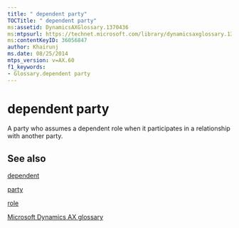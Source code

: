 ```yaml
---
title: " dependent party"
TOCTitle: " dependent party"
ms:assetid: DynamicsAXGlossary.1370436
ms:mtpsurl: https://technet.microsoft.com/library/dynamicsaxglossary.1370436(v=AX.60)
ms:contentKeyID: 36056847
author: Khairunj
ms.date: 08/25/2014
mtps_version: v=AX.60
f1_keywords:
- Glossary.dependent party
---
```


# dependent party

A party who assumes a dependent role when it participates in a relationship with another party.

## See also

[dependent](dependent.md)

[party](https://technet.microsoft.com/library/hh208669\(v=ax.60\))

[role](role.md)

[Microsoft Dynamics AX glossary](glossary/microsoft-dynamics-ax-glossary.md)

  


